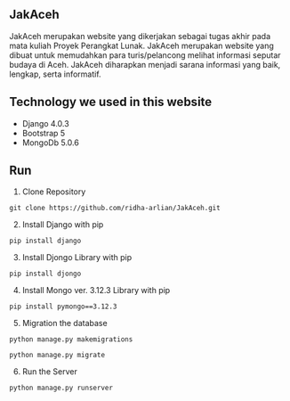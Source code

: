 ## JakAceh
JakAceh merupakan website yang dikerjakan sebagai tugas akhir pada mata kuliah Proyek Perangkat Lunak. JakAceh merupakan website yang dibuat untuk memudahkan para turis/pelancong melihat informasi seputar budaya di Aceh. JakAceh diharapkan menjadi sarana informasi yang baik, lengkap, serta informatif. 

## Technology we used in this website
- Django 4.0.3
- Bootstrap 5
- MongoDb 5.0.6

## Run
1. Clone Repository
```
git clone https://github.com/ridha-arlian/JakAceh.git
```
2. Install Django with pip
```
pip install django
```
3. Install Djongo Library with pip
```
pip install djongo
```
4. Install Mongo ver. 3.12.3 Library with pip
```
pip install pymongo==3.12.3
```
5. Migration the database
```
python manage.py makemigrations
```
```
python manage.py migrate
```
6. Run the Server
```
python manage.py runserver
```
